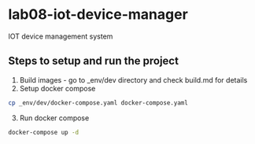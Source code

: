# lab08-iot-device-manager
IOT device management system 

## Steps to setup and run the project

1. Build images - go to _env/dev directory and check build.md for details
2. Setup docker compose 
```bash
cp _env/dev/docker-compose.yaml docker-compose.yaml
```
3. Run docker compose
```bash
docker-compose up -d
```